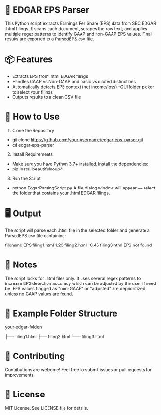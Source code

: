 # 🧾 EDGAR EPS Parser
This Python script extracts Earnings Per Share (EPS) data from SEC EDGAR .html filings. It scans each document, scrapes the raw text, and applies multiple regex patterns to identify GAAP and non-GAAP EPS values. Final results are exported to a ParsedEPS.csv file.

# 📦 Features
 - Extracts EPS from .html EDGAR filings
 - Handles GAAP vs Non-GAAP and basic vs diluted distinctions
 - Automatically detects EPS context (net income/loss)
 -GUI folder picker to select your filings
 - Outputs results to a clean CSV file

# 🚀 How to Use
1. Clone the Repository
 - git clone https://github.com/your-username/edgar-eps-parser.git
 - cd edgar-eps-parser
2. Install Requirements
 - Make sure you have Python 3.7+ installed. Install the dependencies:
 - pip install beautifulsoup4
3. Run the Script
 - python EdgarParsingScript.py
A file dialog window will appear — select the folder that contains your .html EDGAR filings.

# 🖥️ Output
The script will parse each .html file in the selected folder and generate a ParsedEPS.csv file containing:

filename	EPS
filing1.html	1.23
filing2.html	-0.45
filing3.html	EPS not found

# 📝 Notes
The script looks for .html files only.
It uses several regex patterns to increase EPS detection accuracy which can be adjusted by the user if need be.
EPS values flagged as "non-GAAP" or "adjusted" are deprioritized unless no GAAP values are found.

# 📂 Example Folder Structure

your-edgar-folder/

├── filing1.html
├── filing2.html
└── filing3.html

# 🤝 Contributing
Contributions are welcome! Feel free to submit issues or pull requests for improvements.

# 📄 License
MIT License. See LICENSE file for details.
